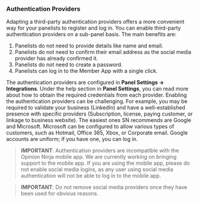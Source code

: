 ### Authentication Providers
Adapting a third-party authentication providers offers a more convenient way for your panelists to register and log in. You can enable third-party authentication providers on a sub-panel basis. The main benefits are:

1) Panelists do not need to provide details like name and email.
2) Panelists do not need to confirm their email address as the social media provider has already confirmed it.
3) Panelists do not need to create a password.
4) Panelists can log in to the Member App with a single click.

The authentication providers are configured in **Panel Settings -> Integrations**. Under the help section in **Panel Settings**, you can read more about how to obtain the required credentials from each provider. Enabling the authentication providers can be challenging. For example, you may be required to validate your business (LinkedIn) and have a well-established presence with specific providers (Subscription, license, paying customer, or linkage to business website). The easiest ones SN recommends are Google and Microsoft. Microsoft can be configured to allow various types of customers, such as Hotmail, Office 365, Xbox, or Corporate email. Google accounts are uniform; if you have one, you can log in.

> **IMPORTANT**: Authentication providers are incompatible with the Opinion Ninja mobile app. We are currently working on bringing support to the mobile app. If you are using the mobile app, please do not enable social media logins, as any user using social media authentication will not be able to log in to the mobile app.

> **IMPORTANT**: Do not remove social media providers once they have been used for obvious reasons.
